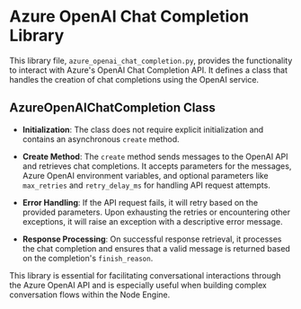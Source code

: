 # Azure OpenAI Chat Completion Library

This library file, `azure_openai_chat_completion.py`, provides the functionality to interact with Azure's OpenAI Chat Completion API. It defines a class that handles the creation of chat completions using the OpenAI service.

## AzureOpenAIChatCompletion Class

- **Initialization**: The class does not require explicit initialization and contains an asynchronous `create` method.

- **Create Method**: The `create` method sends messages to the OpenAI API and retrieves chat completions. It accepts parameters for the messages, Azure OpenAI environment variables, and optional parameters like `max_retries` and `retry_delay_ms` for handling API request attempts.

- **Error Handling**: If the API request fails, it will retry based on the provided parameters. Upon exhausting the retries or encountering other exceptions, it will raise an exception with a descriptive error message.

- **Response Processing**: On successful response retrieval, it processes the chat completion and ensures that a valid message is returned based on the completion's `finish_reason`.

This library is essential for facilitating conversational interactions through the Azure OpenAI API and is especially useful when building complex conversation flows within the Node Engine.